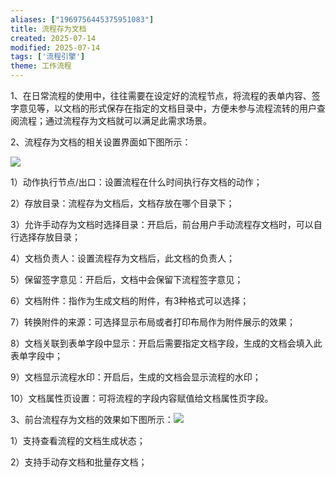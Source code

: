 ```yaml
---
aliases: ["1969756445375951083"]
title: 流程存为文档
created: 2025-07-14
modified: 2025-07-14
tags: ['流程引擎']
theme: 工作流程
---
```


1、在日常流程的使用中，往往需要在设定好的流程节点，将流程的表单内容、签字意见等，以文档的形式保存在指定的文档目录中，方便未参与流程流转的用户查阅流程；通过流程存为文档就可以满足此需求场景。

2、流程存为文档的相关设置界面如下图所示：

![](https://myhelpdoc.oss-cn-heyuan.aliyuncs.com/mdimages/deb097d1294408be02b21ad4a702eecb.jpg)

1）动作执行节点/出口：设置流程在什么时间执行存文档的动作；

2）存放目录：流程存为文档后，文档存放在哪个目录下；

3）允许手动存为文档时选择目录：开启后，前台用户手动流程存文档时，可以自行选择存放目录；

4）文档负责人：设置流程存为文档后，此文档的负责人；

5）保留签字意见：开启后，文档中会保留下流程签字意见；

6）文档附件：指作为生成文档的附件，有3种格式可以选择；

7）转换附件的来源：可选择显示布局或者打印布局作为附件展示的效果；

8）文档关联到表单字段中显示：开启后需要指定文档字段，生成的文档会填入此表单字段中；

9）文档显示流程水印：开启后，生成的文档会显示流程的水印；

10）文档属性页设置：可将流程的字段内容赋值给文档属性页字段。

3、前台流程存为文档的效果如下图所示：![](https://myhelpdoc.oss-cn-heyuan.aliyuncs.com/mdimages/7bd49eb3d60461ce0d2bebe63bcd8269.jpg)

1）支持查看流程的文档生成状态；

2）支持手动存文档和批量存文档；

